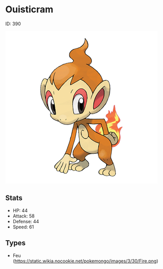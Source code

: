 # Ouisticram


ID: 390

![](https://raw.githubusercontent.com/PokeAPI/sprites/master/sprites/pokemon/other/official-artwork/390.png "Ouisticram")

## Stats


 - HP: 44
 - Attack: 58
 - Defense: 44
 - Speed: 61

## Types


 - Feu (https://static.wikia.nocookie.net/pokemongo/images/3/30/Fire.png)
